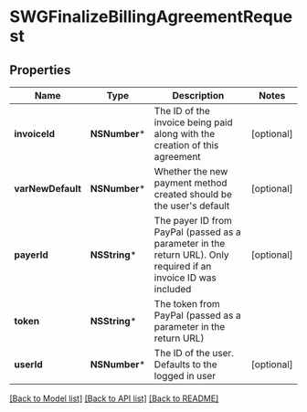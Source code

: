 # SWGFinalizeBillingAgreementRequest

## Properties
Name | Type | Description | Notes
------------ | ------------- | ------------- | -------------
**invoiceId** | **NSNumber*** | The ID of the invoice being paid along with the creation of this agreement | [optional] 
**varNewDefault** | **NSNumber*** | Whether the new payment method created should be the user&#39;s default | [optional] 
**payerId** | **NSString*** | The payer ID from PayPal (passed as a parameter in the return URL). Only required if an invoice ID was included | [optional] 
**token** | **NSString*** | The token from PayPal (passed as a parameter in the return URL) | 
**userId** | **NSNumber*** | The ID of the user. Defaults to the logged in user | [optional] 

[[Back to Model list]](../README.md#documentation-for-models) [[Back to API list]](../README.md#documentation-for-api-endpoints) [[Back to README]](../README.md)


